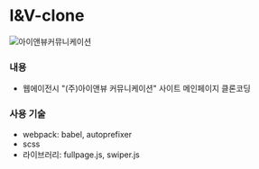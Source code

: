 ﻿# I&V-clone
![아이앤뷰커뮤니케이션](https://user-images.githubusercontent.com/84368302/168521180-6891e4dc-9da7-47e4-856f-308d642bf1cc.PNG)


### 내용
- 웹에이전시 "(주)아이앤뷰 커뮤니케이션" 사이트 메인페이지 클론코딩

### 사용 기술
- webpack: babel, autoprefixer
- scss
- 라이브러리: fullpage.js, swiper.js 
